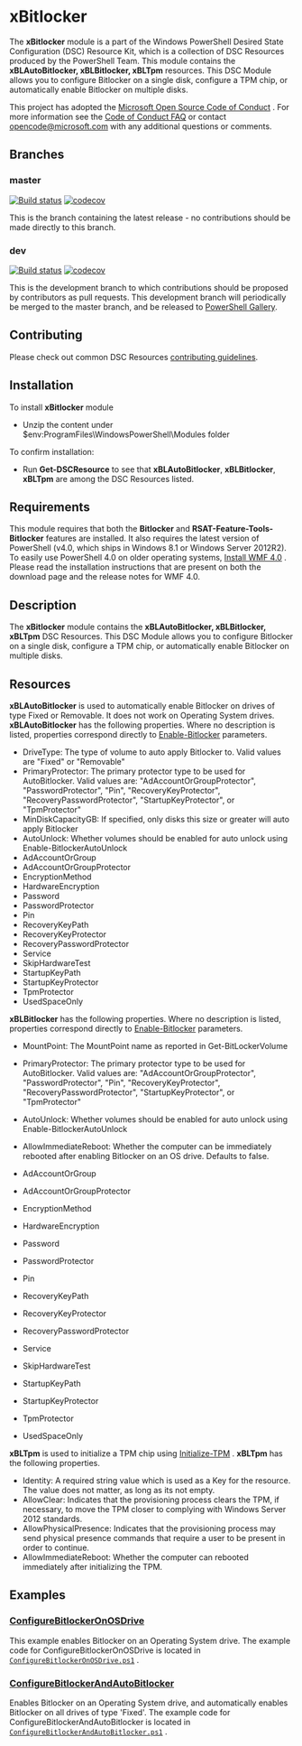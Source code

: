 # xBitlocker

The **xBitlocker** module is a part of the Windows PowerShell Desired State
Configuration (DSC) Resource Kit, which is a collection of DSC Resources
produced by the PowerShell Team.
This module contains the **xBLAutoBitlocker, xBLBitlocker, xBLTpm** resources.
This DSC Module allows you to configure Bitlocker on a single disk, configure a
TPM chip, or automatically enable Bitlocker on multiple disks.

This project has adopted the
[Microsoft Open Source Code of Conduct](https://opensource.microsoft.com/codeofconduct/)
. For more information see the
[Code of Conduct FAQ](https://opensource.microsoft.com/codeofconduct/faq/) or
contact [opencode@microsoft.com](mailto:opencode@microsoft.com) with any
additional questions or comments.

## Branches

### master

[![Build status](https://ci.appveyor.com/api/projects/status/wi5i60tojfd7056b/branch/master?svg=true)](https://ci.appveyor.com/project/PowerShell/xBitlocker/branch/master)
[![codecov](https://codecov.io/gh/PowerShell/xBitlocker/branch/master/graph/badge.svg)](https://codecov.io/gh/PowerShell/xBitlocker/branch/master)

This is the branch containing the latest release -
no contributions should be made directly to this branch.

### dev

[![Build status](https://ci.appveyor.com/api/projects/status/wi5i60tojfd7056b/branch/dev?svg=true)](https://ci.appveyor.com/project/PowerShell/xBitlocker/branch/dev)
[![codecov](https://codecov.io/gh/PowerShell/xBitlocker/branch/dev/graph/badge.svg)](https://codecov.io/gh/PowerShell/xBitlocker/branch/dev)

This is the development branch
to which contributions should be proposed by contributors as pull requests.
This development branch will periodically be merged to the master branch,
and be released to [PowerShell Gallery](https://www.powershellgallery.com/).

## Contributing

Please check out common DSC Resources
[contributing guidelines](https://github.com/PowerShell/DscResource.Kit/blob/master/CONTRIBUTING.md).

## Installation

To install **xBitlocker** module

* Unzip the content under $env:ProgramFiles\WindowsPowerShell\Modules folder

To confirm installation:

* Run **Get-DSCResource** to see that **xBLAutoBitlocker**, **xBLBitlocker**,
  **xBLTpm** are among the DSC Resources listed.

## Requirements

This module requires that both the **Bitlocker** and
**RSAT-Feature-Tools-Bitlocker** features are installed.
It also requires the latest version of PowerShell (v4.0, which ships in Windows
8.1 or Windows Server 2012R2).
To easily use PowerShell 4.0 on older operating systems,
[Install WMF 4.0](http://www.microsoft.com/en-us/download/details.aspx?id=40855)
. Please read the installation instructions that are present on both the
download page and the release notes for WMF 4.0.

## Description

The **xBitlocker** module contains the **xBLAutoBitlocker, xBLBitlocker,
xBLTpm** DSC Resources.
This DSC Module allows you to configure Bitlocker on a single disk, configure a
TPM chip, or automatically enable Bitlocker on multiple disks.

## Resources

**xBLAutoBitlocker** is used to automatically enable Bitlocker on drives of
type Fixed or Removable.
It does not work on Operating System drives.
**xBLAutoBitlocker** has the following properties.
Where no description is listed, properties correspond directly to
[Enable-Bitlocker](https://docs.microsoft.com/en-us/powershell/module/bitlocker/enable-bitlocker)
parameters.

* DriveType: The type of volume to auto apply Bitlocker to. Valid values are
  "Fixed" or "Removable"
* PrimaryProtector: The primary protector type to be used for AutoBitlocker.
  Valid values are: "AdAccountOrGroupProtector", "PasswordProtector", "Pin",
  "RecoveryKeyProtector", "RecoveryPasswordProtector", "StartupKeyProtector",
  or "TpmProtector"
* MinDiskCapacityGB: If specified, only disks this size or greater will auto
  apply Bitlocker
* AutoUnlock: Whether volumes should be enabled for auto unlock using
  Enable-BitlockerAutoUnlock
* AdAccountOrGroup
* AdAccountOrGroupProtector
* EncryptionMethod
* HardwareEncryption
* Password
* PasswordProtector
* Pin
* RecoveryKeyPath
* RecoveryKeyProtector
* RecoveryPasswordProtector
* Service
* SkipHardwareTest
* StartupKeyPath
* StartupKeyProtector
* TpmProtector
* UsedSpaceOnly

**xBLBitlocker** has the following properties.
Where no description is listed, properties correspond directly to
[Enable-Bitlocker](https://docs.microsoft.com/en-us/powershell/module/bitlocker/enable-bitlocker)
parameters.

* MountPoint: The MountPoint name as reported in Get-BitLockerVolume
* PrimaryProtector: The primary protector type to be used for AutoBitlocker.
  Valid values are: "AdAccountOrGroupProtector", "PasswordProtector", "Pin",
  "RecoveryKeyProtector", "RecoveryPasswordProtector", "StartupKeyProtector",
  or "TpmProtector"
* AutoUnlock: Whether volumes should be enabled for auto unlock using
  Enable-BitlockerAutoUnlock
* AllowImmediateReboot: Whether the computer can be immediately rebooted after
  enabling Bitlocker on an OS drive.
  Defaults to false.

* AdAccountOrGroup
* AdAccountOrGroupProtector
* EncryptionMethod
* HardwareEncryption
* Password
* PasswordProtector
* Pin
* RecoveryKeyPath
* RecoveryKeyProtector
* RecoveryPasswordProtector
* Service
* SkipHardwareTest
* StartupKeyPath
* StartupKeyProtector
* TpmProtector
* UsedSpaceOnly

**xBLTpm** is used to initialize a TPM chip using
[Initialize-TPM](https://docs.microsoft.com/en-us/powershell/module/trustedplatformmodule/initialize-tpm)
.
**xBLTpm** has the following properties.

* Identity: A required string value which is used as a Key for the resource.
  The value does not matter, as long as its not empty.
* AllowClear: Indicates that the provisioning process clears the TPM, if
  necessary, to move the TPM closer to complying with Windows Server 2012
  standards.
* AllowPhysicalPresence: Indicates that the provisioning process may send
  physical presence commands that require a user to be present in order to
  continue.
* AllowImmediateReboot: Whether the computer can rebooted immediately after
  initializing the TPM.

## Examples

### [ConfigureBitlockerOnOSDrive](Examples/ConfigureBitlockerOnOSDrive)

 This example enables Bitlocker on an Operating System drive.
The example code for ConfigureBitlockerOnOSDrive is located in
[`ConfigureBitlockerOnOSDrive.ps1`](Examples/ConfigureBitlockerOnOSDrive/ConfigureBitlockerOnOSDrive.ps1)
.

### [ConfigureBitlockerAndAutoBitlocker](Examples/ConfigureBitlockerAndAutoBitlocker)

Enables Bitlocker on an Operating System drive, and automatically enables
Bitlocker on all drives of type 'Fixed'. The example code for
ConfigureBitlockerAndAutoBitlocker is located in
[`ConfigureBitlockerAndAutoBitlocker.ps1`](Examples/ConfigureBitlockerAndAutoBitlocker/ConfigureBitlockerAndAutoBitlocker.ps1)
.
